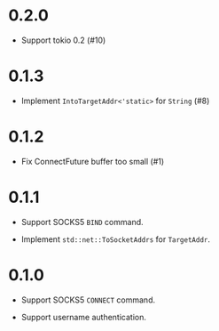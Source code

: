# 0.2.0

* Support tokio 0.2 (#10)

# 0.1.3

* Implement `IntoTargetAddr<'static>` for `String` (#8)

# 0.1.2

* Fix ConnectFuture buffer too small (#1)

# 0.1.1

* Support SOCKS5 `BIND` command.

* Implement `std::net::ToSocketAddrs` for `TargetAddr`.

# 0.1.0

* Support SOCKS5 `CONNECT` command.

* Support username authentication.